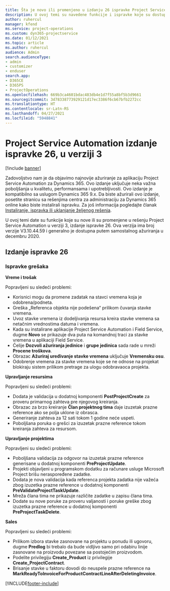 ```yaml
---
title: Šta je novo ili promenjeno u izdanju 26 ispravke Project Service Automation verzije 3
description: U ovoj temi su navedene funkcije i ispravke koje su dostupne u izdanju ispravke 26 za Project Service Automation verzije 3.
author: ruhercul
manager: kfend
ms.service: project-operations
ms.custom: dyn365-projectservice
ms.date: 01/12/2021
ms.topic: article
ms.author: ruhercul
audience: Admin
search.audienceType:
- admin
- customizer
- enduser
search.app:
- D365CE
- D365PS
- ProjectOperations
ms.openlocfilehash: 669b3ca4601bdac483db4e1d7f55a8bf5b3d9661
ms.sourcegitcommit: 3d78338773929121d17ec3386f6cb67bfb2272cc
ms.translationtype: HT
ms.contentlocale: sr-Latn-RS
ms.lasthandoff: 04/27/2021
ms.locfileid: "5948841"
---
```

# <a name="project-service-automation-update-release-26-v3"></a>Project Service Automation izdanje ispravke 26, u verziji 3

[!include [banner](../includes/psa-now-project-operations.md)]

Zadovoljstvo nam je da objavimo najnovije ažuriranje za aplikaciju Project Service Automation za Dynamics 365. Ovo izdanje uključuje neka važna poboljšanja u kvalitetu, performansama i upotrebljivosti. Ovo izdanje je kompatibilno sa uslugom Dynamics 365 9.x. Da biste ažurirali ovo izdanje, posetite stranicu sa rešenjima centra za administraciju za Dynamics 365 online kako biste instalirali ispravku. Za još informacija pogledajte članak [Instaliranje, ispravka ili uklanjanje željenog rešenja](/power-platform/admin/install-remove-preferred-solution).

U ovoj temi date su funkcije koje su nove ili su promenjene u rešenju Project Service Automation u verziji 3, izdanje ispravke 26. Ova verzija ima broj verzije V3.10.44.59 i generalno je dostupna putem samostalnog ažuriranja u decembru 2020.

## <a name="update-release-26"></a>Izdanje ispravke 26

### <a name="bug-fixes"></a>Ispravke grešaka

**Vreme i trošak**

Popravljeni su sledeći problemi:

- Korisnici mogu da promene zadatak na stavci vremena koja je odobrena/podneta.
- Greška „Referenca objekta nije podešena“ prilikom čuvanja stavke vremena.
- Uvoz stavke vremena iz dodeljivanja resursa kreira stavke vremena sa netačnim vrednostima datuma i vremena.
- Kada su instalirane aplikacije Project Service Automation i Field Service, dugme **Novo** se prikazuje dva puta na komandnoj traci za stavke vremena u aplikaciji Field Service.
- Ćelije **Dozvoli ažuriranja jedinice** i **grupe jedinica** sada rade u mreži **Procene troškova**.
- Obrazac **Ažuriraj uređivanje stavke vremena** uključuje **Vremensku osu**.
- Odobrenje vremena za stavke vremena koje se ne odnose na projekat blokiraju sistem prilikom pretrage za ulogu odobravaoca projekta.

**Upravljanje resursima**

Popravljeni su sledeći problemi:

- Dodata je validacija u dodatnoj komponenti **PostProjectCreate** za proveru primarnog zahteva pre njegovog kreiranja.
- Obrazac za brzo kreiranje **Član projektnog tima** daje izuzetak prazne reference ako se polja uklone iz obrasca.
- Generiranje zahteva za 12 sati tokom 1 godine neće uspeti.
- Poboljšana poruka o grešci za izuzetak prazne reference tokom kreiranja zahteva za resursom.

**Upravljanje projektima**

Popravljeni su sledeći problemi:

- Poboljšana validacija za odgovor na izuzetak prazne reference generisane u dodatnoj komponenti **PreProjectUpdate**.
- Projekti objavljeni u programskom dodatku za računare usluge Microsoft Project brišu neraspoređene zadatke.
- Dodata je nova validacija kada referenca projekta zadatka nije važeća zbog izuzetka prazne reference u dodatnoj komponenti **PreValidateProjectTaskUpdate**.
- Mreža člana tima ne prikazuje različite zadatke u zapisu člana tima.
- Dodate su nove poruke za proveru valjanosti i poruke greške zbog izuzetka prazne reference u dodatnoj komponenti **PreProjectTaskDelete**.

**Sales**

Popravljeni su sledeći problemi:

- Prilikom izbora stavke zasnovane na projektu u ponudu ili ugovoru, dugme **Predlog** bi trebalo da bude vidljivo samo pri odabiru linije zasnovane na proizvodu povezane sa postojećim proizvodom.
- Podelite privilegiju **Create_Product** iz privilegije **Create_ProjectContract**.
- Brisanje stavke u faktoru dovodi do neuspele prazne reference na **MarkReadyToInvoiceForProductContractLineAfterDeletingInvoice**.


[!INCLUDE[footer-include](../includes/footer-banner.md)]